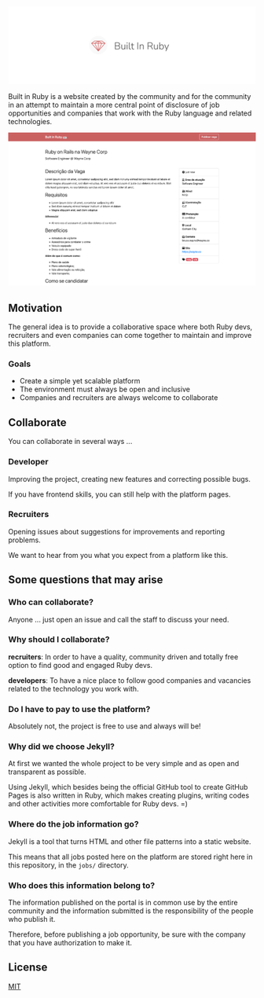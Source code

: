 ![Built In Ruby Repository Header](./github-header.png)


Built in Ruby is a website created by the community and for the community in an attempt to maintain a more central point of disclosure of job opportunities and companies that work with the Ruby language and related technologies.

![Project Screenshot](./screenshot.png)

## Motivation

The general idea is to provide a collaborative space where both Ruby devs, recruiters and even companies can come together to maintain and improve this platform.

### Goals

 * Create a simple yet scalable platform
 * The environment must always be open and inclusive
 * Companies and recruiters are always welcome to collaborate

## Collaborate

You can collaborate in several ways ...

### Developer

Improving the project, creating new features and correcting possible bugs.

If you have frontend skills, you can still help with the platform pages.

### Recruiters

Opening issues about suggestions for improvements and reporting problems.

We want to hear from you what you expect from a platform like this.

## Some questions that may arise

### Who can collaborate?

Anyone ... just open an issue and call the staff to discuss your need.

### Why should I collaborate?

**recruiters**: In order to have a quality, community driven and totally free option to find good and engaged Ruby devs.

**developers**: To have a nice place to follow good companies and vacancies related to the technology you work with.

### Do I have to pay to use the platform?

Absolutely not, the project is free to use and always will be!

### Why did we choose Jekyll?

At first we wanted the whole project to be very simple and as open and transparent as possible.

Using Jekyll, which besides being the official GitHub tool to create GitHub Pages is also written in Ruby, which makes creating plugins, writing codes and other activities more comfortable for Ruby devs.  =)

### Where do the job information go?

Jekyll is a tool that turns HTML and other file patterns into a static website.

This means that all jobs posted here on the platform are stored right here in this repository, in the `jobs/` directory.

### Who does this information belong to?

The information published on the portal is in common use by the entire community and the information submitted is the responsibility of the people who publish it.

Therefore, before publishing a job opportunity, be sure with the company that you have authorization to make it.



## License

[MIT](./LICENSE)
